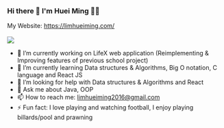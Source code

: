 ### Hi there 👋 I'm Huei Ming :technologist:
My Website: https://limhueiming.com/
<br /> <br />[<img src="https://img.shields.io/badge/LinkedIn-0077B5?style=for-the-badge&logo=linkedin&logoColor=white" />](https://www.linkedin.com/in/lim-huei-ming)
- 🔭 I’m currently working on LifeX web application (Reimplementing & Improving features of previous school project)
- 🌱 I’m currently learning Data structures & Algorithms, Big O notation, C language and React JS
- 🤔 I’m looking for help with Data structures & Algorithms and React
- 💬 Ask me about Java, OOP
- 📫 How to reach me: limhueiming2016@gmail.com
- ⚡ Fun fact: I love playing and watching football, I enjoy playing billards/pool and prawning

